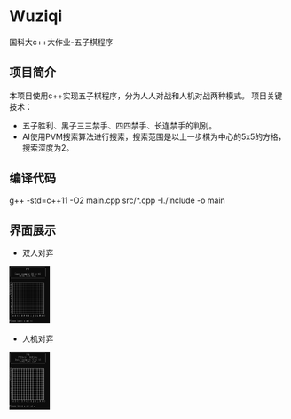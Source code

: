 # Wuziqi
国科大c++大作业-五子棋程序

## 项目简介
本项目使用c++实现五子棋程序，分为人人对战和人机对战两种模式。
项目关键技术：
- 五子胜利、黑子三三禁手、四四禁手、长连禁手的判别。
- AI使用PVM搜索算法进行搜索，搜索范围是以上一步棋为中心的5x5的方格，搜索深度为2。

## 编译代码
g++ -std=c++11 -O2 main.cpp src/*.cpp -I./include -o main

## 界面展示

- 双人对弈

<img src="pic\图片1.png" alt="图片1" style="zoom:25%;" />

- 人机对弈

<img src="pic\图片2.png" alt="图片2" style="zoom:25%;" />